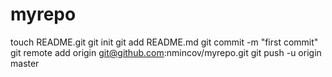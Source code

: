 myrepo
======
touch README.git
git init
git add README.md
git commit -m "first commit"
git remote add origin git@github.com:nmincov/myrepo.git
git push -u origin master
